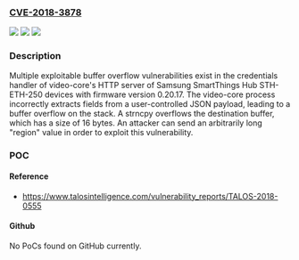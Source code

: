 ### [CVE-2018-3878](https://cve.mitre.org/cgi-bin/cvename.cgi?name=CVE-2018-3878)
![](https://img.shields.io/static/v1?label=Product&message=SmartThings%20Hub%20STH-ETH-250&color=blue)
![](https://img.shields.io/static/v1?label=Version&message=n%2Fa&color=blue)
![](https://img.shields.io/static/v1?label=Vulnerability&message=Buffer%20copy%20without%20checking%20size&color=brighgreen)

### Description

Multiple exploitable buffer overflow vulnerabilities exist in the credentials handler of video-core's HTTP server of Samsung SmartThings Hub STH-ETH-250 devices with firmware version 0.20.17. The video-core process incorrectly extracts fields from a user-controlled JSON payload, leading to a buffer overflow on the stack. A strncpy overflows the destination buffer, which has a size of 16 bytes. An attacker can send an arbitrarily long "region" value in order to exploit this vulnerability.

### POC

#### Reference
- https://www.talosintelligence.com/vulnerability_reports/TALOS-2018-0555

#### Github
No PoCs found on GitHub currently.


